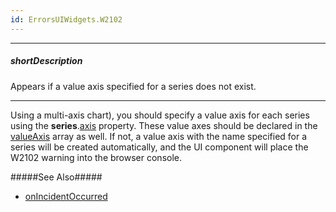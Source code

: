 ```yaml
---
id: ErrorsUIWidgets.W2102
---
```

---
##### shortDescription
Appears if a value axis specified for a series does not exist.

---
Using a multi-axis chart), you should specify a value axis for each series using the **series**.[axis](/api-reference/10%20UI%20Components/dxChart/5%20Series%20Types/CommonSeries/axis.md '/Documentation/ApiReference/UI_Components/dxChart/Configuration/series/#axis') property. These value axes should be declared in the [valueAxis](/api-reference/10%20UI%20Components/dxChart/1%20Configuration/valueAxis '/Documentation/ApiReference/UI_Components/dxChart/Configuration/valueAxis/') array as well. If not, a value axis with the name specified for a series will be created automatically, and the UI component will place the W2102 warning into the browser console.

#####See Also#####
- [onIncidentOccurred](/api-reference/10%20UI%20Components/dxRangeSelector/1%20Configuration/onIncidentOccurred.md '/Documentation/ApiReference/UI_Components/dxRangeSelector/Configuration/#onIncidentOccurred')